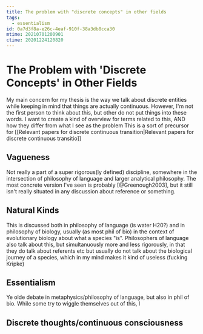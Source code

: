 ```yaml
---
title: The problem with "discrete concepts" in other fields
tags:
  - essentialism
id: 0a7d3f8a-e26c-4eaf-910f-38a3db8cca30
mtime: 20210701200901
ctime: 20201224120820
---
```


# The Problem with 'Discrete Concepts' in Other Fields


My main concern for my thesis is the way we talk about discrete entities while keeping in mind that things are actually continuous. However, I'm not the first person to think about this, but other do not put things into these words. I want to create a kind of overview for terms related to this, AND how they differ from what I see as the problem This is a sort of precursor for [[Relevant papers for discrete continuous transition|Relevant papers for discrete continuous transitio]]


## Vagueness

Not really a part of a super rigorous(ly defined) discipline, somewhere in the intersection of philosophy of language and larger analytical philosophy. The most concrete version I've seen is probably [@Greenough2003], but it still isn't really situated in any discussion about reference or something.

## Natural Kinds

This is discussed both in philosophy of language (is water H20?) and in philosophy of biology, usually (as most phil of bio) in the context of evolutionary biology about what a species "is".
Philosophers of language also talk about this, but simultanuously more and less rigorously, in that they do talk about referents etc but usually do not talk about the biological journey of a species, which in my mind makes it kind of useless (fucking Kripke)

## Essentialism

Ye olde debate in metaphysics/philosophy of language, but also in phil of bio. While some try to wiggle themselves out of this, I

## Discrete thoughts/continuous consciousness
